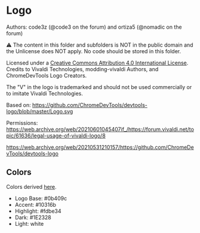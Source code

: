 # Logo

Authors: code3z (@code3 on the forum) and ortiza5 (@nomadic on the forum)

⚠️ The content in this folder and subfolders is NOT in the public domain and the
Unlicense does NOT apply.
No code should be stored in this folder.

Licensed under a [Creative Commons Attribution 4.0 International License](https://creativecommons.org/licenses/by/4.0/).
Credits to Vivaldi Technologies, modding-vivaldi Authors, and ChromeDevTools Logo Creators.

The "V" in the logo is trademarked and should not be used commercially or to imitate Vivaldi Technologies.

Based on:
https://github.com/ChromeDevTools/devtools-logo/blob/master/Logo.svg

Permissions:
https://web.archive.org/web/20210601045407if_/https://forum.vivaldi.net/topic/61636/legal-usage-of-vivaldi-logo/8

https://web.archive.org/web/20210531210157/https://github.com/ChromeDevTools/devtools-logo

## Colors

Colors derived [here](https://www.csscolorpalettes.com/palettes/948).

 - Logo Base: #0b409c
 - Accent: #10316b
 - Highlight: #fdbe34
 - Dark: #1E2328
 - Light: white
